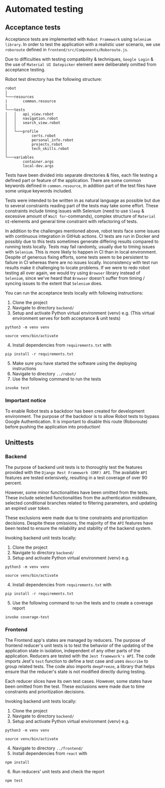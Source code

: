 # Automated testing

## Acceptance tests

Acceptance tests are implemented with `Robot Framework` using `Selenium library`. In order to test the application with a realistic user scenario, we use `roboroute` defined in `frontend/src/Components/Roboroute.js`.

Due to difficulties with testing compatibility & techniques, `Google Login` & the use of `Material UI Datepicker` element were deliberately omitted from acceptance testing.

Robot test directory has the following structure:
```
robot
│
└───resources
|       common.resource
|
└───tests
│   │   api_view.robot
│   │   navigation.robot
│   │   search_view.robot
│   │
│   └───profile
│           certs.robot
│           personal_info.robot
│           projects.robot
│           tech_skills.robot
│   
└───variables
        container.args
        local-dev.args
```

Tests have been divided into separate directories & files, each file testing a defined part or feature of the application. There are some common keywords defined in `common.resource`, in addition part of the test files have some unique keywords included. 

Tests were intended to be written in as natural language as possible but due to several constraints reading part of the tests may take some effort. These constraints include timing issues with Selenium (need to use `Sleep` & excessive amount of `Wait for`-commands), complex structure of `Material UI`-elements and general time constraint with refactoring of tests.

In addition to the challenges mentioned above, robot tests face some issues with continuous integration in GitHub actions. CI tests are run in Docker and possibly due to this tests sometimes generate differing results compared to running tests locally. Tests may fail randomly, usually due to timing issues with `Selenium`. This is more likely to happen in CI than in local environment. Despite of generous fixing efforts, some tests seem to be persistent to failure in CI whereas there are no issues locally. Inconsistency with test run results make it challenging to locate problems. If we were to redo robot testing all over again, we would try using `Browser` library instead of `Selenium`, since we've heard that `Browser` doesn't suffer from timing / syncing  issues to the extent that `Selenium` does.

You can run the acceptance tests locally with following instructions:

1. Clone the project
2. Navigate to directory `backend/`
3. Setup and activate Python virtual environment (venv) e.g. (This virtual environment serves for both acceptance & unit tests)
```
python3 -m venv venv
```
```
source venv/bin/activate
```
4. Install dependencies from `requirements.txt` with
```
pip install -r requirements.txt
```
5. Make sure you have started the software using the deploying instructions 
6. Navigate to directory `../robot/`
7. Use the following command to run the tests
```
invoke test
```

### Important notice
To enable Robot tests a backdoor has been created for development environment. The purpose of the backdoor is to allow Robot tests to bypass Google Authentication. It is important to disable this route (Roboroute) before pushing the application into production! 

## Unittests

### Backend

The purpose of backend unit tests is to thoroughly test the features provided with the `Django Rest Framework (DRF) API`. The available `API` features are tested extensively, resulting in a test coverage of over 90 percent.

However, some minor functionalities have been omitted from the tests. These include selected functionalities from the authentication middleware, selected conditional branches related to filtering parameters, and updating an expired user token.

These exclusions were made due to time constraints and prioritization decisions. Despite these omissions, the majority of the `API` features have been tested to ensure the reliability and stability of the backend system.

Invoking backend unit tests locally:

1. Clone the project
2. Navigate to directory `backend/`
3. Setup and activate Python virtual environment (venv) e.g.
```
python3 -m venv venv
```
```
source venv/bin/activate
```
4. Install dependencies from `requirements.txt` with
```shell
pip install -r requirements.txt
```
5. Use the following command to run the tests and to create a coverage report
```shell
invoke coverage-test
```

### Frontend

The Frontend app's states are managed by reducers. The purpose of frontend reducer's unit tests is to test the behavior of the updating of the application state in isolation, independent of any other parts of the application. Reducers are tested with the `Jest framework's API`. The code imports Jest's `test` function to define a test case and uses `describe` to group related tests. The code also imports `deepFreeze`, a library that helps ensure that the reducer's state is not modified directly during testing.

Each reducer slices have its own test cases. However, some states have been omitted from the test. These exclusions were made due to time constraints and prioritization decisions.

Invoking backend unit tests locally:
1. Clone the project
2. Navigate to directory `backend/`
3. Setup and activate Python virtual environment (venv) e.g.
```
python3 -m venv venv
```
```
source venv/bin/activate
```
4. Navigate to directory `../frontend/`
5. Install dependencies from `react` with 
```
npm install
```
6. Run reducers' unit tests and check the report
```
npm test
```
